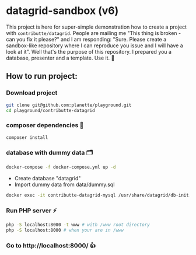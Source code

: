 # datagrid-sandbox (v6)

This project is here for super-simple demonstration how to create a project with `contributte/datagrid`. People are mailing me "This thing is broken - can you fix it please?" and I am responding: "Sure. Please create a sandbox-like repository where I can reproduce you issue and I will have a look at it". Well that's the purpose of this repository. I prepared you a database, presenter and a template. Use it. 🙌

## How to run project:

### Download project

```bash
git clone git@github.com:planette/playground.git
cd playground/contributte-datagrid
```

### composer dependencies 🤪

```bash
composer install
```

### database with dummy data 🗂

```bash
docker-compose -f docker-compose.yml up -d
```

- Create database "datagrid"
- Import dummy data from data/dummy.sql

```bash
docker exec -it contributte-datagrid-mysql /usr/share/datagrid/db-init.sh
```

### Run PHP server ⚡️

```bash
php -S localhost:8000 -t www # with /www root directory
php -S localhost:8000 # when your are in /www
```

### Go to http://localhost:8000/ 👍
